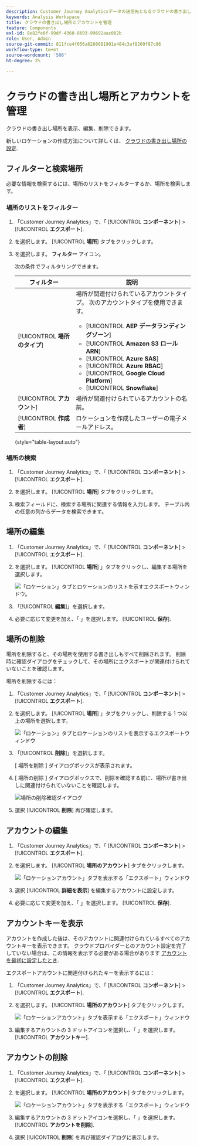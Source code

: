 ```yaml
---
description: Customer Journey Analyticsデータの送信先となるクラウドの書き出し場所を管理します
keywords: Analysis Workspace
title: クラウドの書き出し場所とアカウントを管理
feature: Components
exl-id: 8e82fe6f-99df-4360-8693-99692aac002b
role: User, Admin
source-git-commit: 811fce4f056a6280081901e484c3af8209f87c06
workflow-type: tm+mt
source-wordcount: '508'
ht-degree: 2%

---
```


# クラウドの書き出し場所とアカウントを管理

クラウドの書き出し場所を表示、編集、削除できます。

新しいロケーションの作成方法について詳しくは、 [クラウドの書き出し場所の設定](/help/components/exports/cloud-export-locations.md).

## フィルターと検索場所

必要な情報を検索するには、場所のリストをフィルターするか、場所を検索します。

### 場所のリストをフィルター

1. 「Customer Journey Analytics」で、「 [!UICONTROL **コンポーネント**] > [!UICONTROL **エクスポート**].

1. を選択します。 [!UICONTROL **場所**] タブをクリックします。

1. を選択します。 **フィルター** アイコン。

   <!-- add screenshot -->

   次の条件でフィルタリングできます。

   | フィルター | 説明 |
   |---------|----------|
   | [!UICONTROL **場所のタイプ**]<!--should this be changed to Account type?--> | 場所が関連付けられているアカウントタイプ。 次のアカウントタイプを使用できます。 <ul><li>[!UICONTROL **AEP データランディングゾーン**]</li><li>[!UICONTROL **Amazon S3 ロール ARN**]</li><li>[!UICONTROL **Azure SAS**]</li><li>[!UICONTROL **Azure RBAC**]</li><li>[!UICONTROL **Google Cloud Platform**]</li><li>[!UICONTROL **Snowflake**]</li></ul> |
   | [!UICONTROL **アカウント**] | 場所が関連付けられているアカウントの名前。 |
   | [!UICONTROL **作成者**] | ロケーションを作成したユーザーの電子メールアドレス。 |

   {style="table-layout:auto"}

### 場所の検索

1. 「Customer Journey Analytics」で、「 [!UICONTROL **コンポーネント**] > [!UICONTROL **エクスポート**].

1. を選択します。 [!UICONTROL **場所**] タブをクリックします。

1. 検索フィールドに、検索する場所に関連する情報を入力します。 テーブル内の任意の列からデータを検索できます。

## 場所の編集

1. 「Customer Journey Analytics」で、「 [!UICONTROL **コンポーネント**] > [!UICONTROL **エクスポート**].

1. を選択します。 [!UICONTROL **場所**] 」タブをクリックし、編集する場所を選択します。

   ![「ロケーション」タブとロケーションのリストを示すエクスポートウィンドウ。](assets/locations-edit.png)

1. 「[!UICONTROL **編集**]」を選択します。

1. 必要に応じて変更を加え、「 」を選択します。 [!UICONTROL **保存**].

## 場所の削除

場所を削除すると、その場所を使用する書き出しもすべて削除されます。 削除時に確認ダイアログをチェックして、その場所にエクスポートが関連付けられていないことを確認します。

場所を削除するには：

1. 「Customer Journey Analytics」で、「 [!UICONTROL **コンポーネント**] > [!UICONTROL **エクスポート**].

1. を選択します。 [!UICONTROL **場所**] 」タブをクリックし、削除する 1 つ以上の場所を選択します。

   ![「ロケーション」タブとロケーションのリストを表示するエクスポートウィンドウ](assets/locations-edit.png)

1. 「[!UICONTROL **削除**]」を選択します。

   [ 場所を削除 ] ダイアログボックスが表示されます。

1. [ 場所の削除 ] ダイアログボックスで、削除を確認する前に、場所が書き出しに関連付けられていないことを確認します。

   ![場所の削除確認ダイアログ](assets/delete-location-confirmation-dialog.png)

1. 選択 [!UICONTROL **削除**] 再び確認します。

## アカウントの編集

1. 「Customer Journey Analytics」で、「 [!UICONTROL **コンポーネント**] > [!UICONTROL **エクスポート**].

1. を選択します。 [!UICONTROL **場所のアカウント**] タブをクリックします。

   ![「ロケーションアカウント」タブを表示する「エクスポート」ウィンドウ](assets/account-add.png)

1. 選択 [!UICONTROL **詳細を表示**] を編集するアカウントに設定します。

1. 必要に応じて変更を加え、「 」を選択します。 [!UICONTROL **保存**].

## アカウントキーを表示

アカウントを作成した後は、そのアカウントに関連付けられているすべてのアカウントキーを表示できます。 クラウドプロバイダーとのアカウント設定を完了していない場合は、この情報を表示する必要がある場合があります [アカウントを最初に設定したとき](/help/components/exports/cloud-export-accounts.md).

エクスポートアカウントに関連付けられたキーを表示するには：

1. 「Customer Journey Analytics」で、「 [!UICONTROL **コンポーネント**] > [!UICONTROL **エクスポート**].

1. を選択します。 [!UICONTROL **場所のアカウント**] タブをクリックします。

   ![「ロケーションアカウント」タブを表示する「エクスポート」ウィンドウ](assets/account-add.png)

1. 編集するアカウントの 3 ドットアイコンを選択し、「 」を選択します。 [!UICONTROL **アカウントキー**].

## アカウントの削除

1. 「Customer Journey Analytics」で、「 [!UICONTROL **コンポーネント**] > [!UICONTROL **エクスポート**].

1. を選択します。 [!UICONTROL **場所のアカウント**] タブをクリックします。

   ![「ロケーションアカウント」タブを表示する「エクスポート」ウィンドウ](assets/account-add.png)

1. 編集するアカウントの 3 ドットアイコンを選択し、「 」を選択します。 [!UICONTROL **アカウントを削除**].

1. 選択 [!UICONTROL **削除**] を再び確認ダイアログに表示します。
